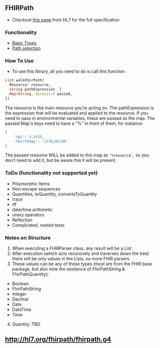 ## FHIRPath

- Checkout [this page](http://hl7.org/fhirpath/) from HL7 for the full specification

### Functionality

- [Basic Types](petitparser/test/basic_types.dart)
- [Path selection](petitparser/test/path_test.dart)

### How To Use

- To use this library, all you need to do is call this function:

```dart
List walkFhirPath(
  Resource? resource,
  String pathExpression, [
  Map<String, dynamic>? passed,
])
```

The resource is the main resource you're acting on. The pathExpression is the expression that will be evaluated and applied to the resource. If you need to pass in environmental variables, these are passed as the map. The passed Map's keys need to have a "%" in front of them, for instance:

```dart
{
    '%pi': 3.1415,
    '%birthday': '1776/07/04'
}
```

The passed resource WILL be added to this map as `'%resource'`, so you don't need to add it, but be aware this it will be present.

### ToDo (functionality not supported yet)

- Polymorphic Items
- Non-escape sequences
- Quantities, toQuantity, convertsToQuantity
- trace
- iff
- date/time arithmetic
- unary operators
- Reflection
- Complicated, nested tests

### Notes on Structure

1. When executing a FHIRParser class, any result will be a List<dynamic>
2. After execution (which acts recursively and traverses down the tree) there will be only values in the Lists, no more FHIR parsers
3. These values can be any of these types (most are from the FHIR base package, but also note the existence of FhirPathString & FhirPathQuantity):

- Boolean
- FhirPathString
- Integer
- Decimal
- Date
- DateTime
- Time

4. Quantity: TBD

## http://hl7.org/fhirpath/fhirpath.g4
